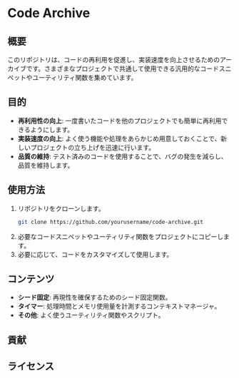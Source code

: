 # Code Archive

## 概要
このリポジトリは、コードの再利用を促進し、実装速度を向上させるためのアーカイブです。さまざまなプロジェクトで共通して使用できる汎用的なコードスニペットやユーティリティ関数を集めています。

## 目的
- **再利用性の向上**: 一度書いたコードを他のプロジェクトでも簡単に再利用できるようにします。
- **実装速度の向上**: よく使う機能や処理をあらかじめ用意しておくことで、新しいプロジェクトの立ち上げを迅速に行います。
- **品質の維持**: テスト済みのコードを使用することで、バグの発生を減らし、品質を維持します。

## 使用方法
1. リポジトリをクローンします。
    ```sh
    git clone https://github.com/yourusername/code-archive.git
    ```
2. 必要なコードスニペットやユーティリティ関数をプロジェクトにコピーします。
3. 必要に応じて、コードをカスタマイズして使用します。

## コンテンツ
- **シード固定**: 再現性を確保するためのシード固定関数。
- **タイマー**: 処理時間とメモリ使用量を計測するコンテキストマネージャ。
- **その他**: よく使うユーティリティ関数やスクリプト。

## 貢献


## ライセンス
